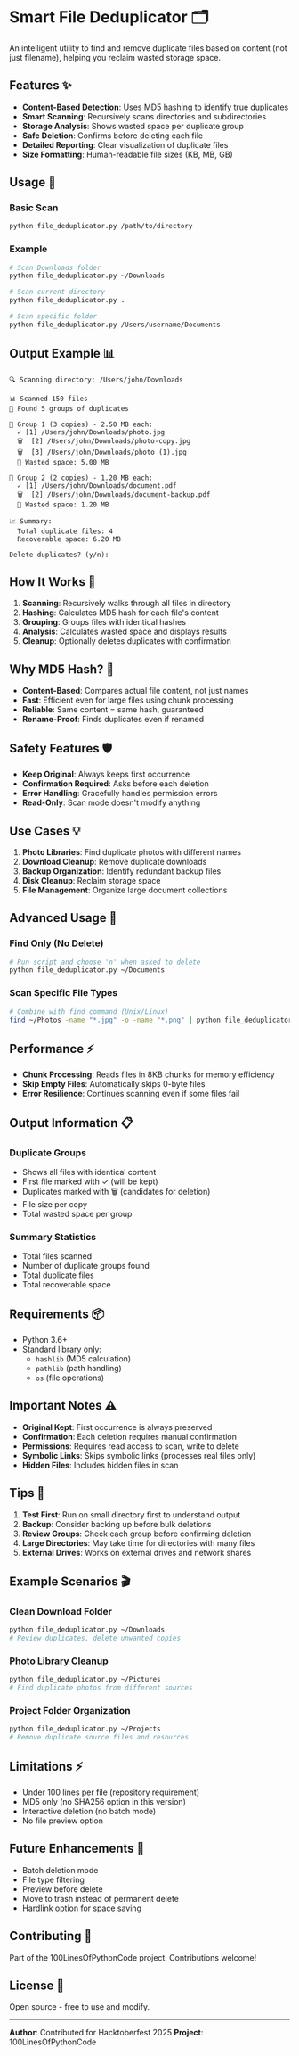 # Smart File Deduplicator 🗂️

An intelligent utility to find and remove duplicate files based on content (not just filename), helping you reclaim wasted storage space.

## Features ✨

- **Content-Based Detection**: Uses MD5 hashing to identify true duplicates
- **Smart Scanning**: Recursively scans directories and subdirectories
- **Storage Analysis**: Shows wasted space per duplicate group
- **Safe Deletion**: Confirms before deleting each file
- **Detailed Reporting**: Clear visualization of duplicate files
- **Size Formatting**: Human-readable file sizes (KB, MB, GB)

## Usage 🚀

### Basic Scan

```bash
python file_deduplicator.py /path/to/directory
```

### Example

```bash
# Scan Downloads folder
python file_deduplicator.py ~/Downloads

# Scan current directory
python file_deduplicator.py .

# Scan specific folder
python file_deduplicator.py /Users/username/Documents
```

## Output Example 📊

```
🔍 Scanning directory: /Users/john/Downloads

📊 Scanned 150 files
🔄 Found 5 groups of duplicates

📁 Group 1 (3 copies) - 2.50 MB each:
  ✓ [1] /Users/john/Downloads/photo.jpg
  🗑️  [2] /Users/john/Downloads/photo-copy.jpg
  🗑️  [3] /Users/john/Downloads/photo (1).jpg
  💾 Wasted space: 5.00 MB

📁 Group 2 (2 copies) - 1.20 MB each:
  ✓ [1] /Users/john/Downloads/document.pdf
  🗑️  [2] /Users/john/Downloads/document-backup.pdf
  💾 Wasted space: 1.20 MB

📈 Summary:
  Total duplicate files: 4
  Recoverable space: 6.20 MB

Delete duplicates? (y/n):
```

## How It Works 🔧

1. **Scanning**: Recursively walks through all files in directory
2. **Hashing**: Calculates MD5 hash for each file's content
3. **Grouping**: Groups files with identical hashes
4. **Analysis**: Calculates wasted space and displays results
5. **Cleanup**: Optionally deletes duplicates with confirmation

## Why MD5 Hash? 🔐

- **Content-Based**: Compares actual file content, not just names
- **Fast**: Efficient even for large files using chunk processing
- **Reliable**: Same content = same hash, guaranteed
- **Rename-Proof**: Finds duplicates even if renamed

## Safety Features 🛡️

- **Keep Original**: Always keeps first occurrence
- **Confirmation Required**: Asks before each deletion
- **Error Handling**: Gracefully handles permission errors
- **Read-Only**: Scan mode doesn't modify anything

## Use Cases 💡

1. **Photo Libraries**: Find duplicate photos with different names
2. **Download Cleanup**: Remove duplicate downloads
3. **Backup Organization**: Identify redundant backup files
4. **Disk Cleanup**: Reclaim storage space
5. **File Management**: Organize large document collections

## Advanced Usage 🎯

### Find Only (No Delete)
```bash
# Run script and choose 'n' when asked to delete
python file_deduplicator.py ~/Documents
```

### Scan Specific File Types
```bash
# Combine with find command (Unix/Linux)
find ~/Photos -name "*.jpg" -o -name "*.png" | python file_deduplicator.py ~/Photos
```

## Performance ⚡

- **Chunk Processing**: Reads files in 8KB chunks for memory efficiency
- **Skip Empty Files**: Automatically skips 0-byte files
- **Error Resilience**: Continues scanning even if some files fail

## Output Information 📋

### Duplicate Groups
- Shows all files with identical content
- First file marked with ✓ (will be kept)
- Duplicates marked with 🗑️ (candidates for deletion)
- File size per copy
- Total wasted space per group

### Summary Statistics
- Total files scanned
- Number of duplicate groups found
- Total duplicate files
- Total recoverable space

## Requirements 📦

- Python 3.6+
- Standard library only:
  - `hashlib` (MD5 calculation)
  - `pathlib` (path handling)
  - `os` (file operations)

## Important Notes ⚠️

- **Original Kept**: First occurrence is always preserved
- **Confirmation**: Each deletion requires manual confirmation
- **Permissions**: Requires read access to scan, write to delete
- **Symbolic Links**: Skips symbolic links (processes real files only)
- **Hidden Files**: Includes hidden files in scan

## Tips 💭

1. **Test First**: Run on small directory first to understand output
2. **Backup**: Consider backing up before bulk deletions
3. **Review Groups**: Check each group before confirming deletion
4. **Large Directories**: May take time for directories with many files
5. **External Drives**: Works on external drives and network shares

## Example Scenarios 🎬

### Clean Download Folder
```bash
python file_deduplicator.py ~/Downloads
# Review duplicates, delete unwanted copies
```

### Photo Library Cleanup
```bash
python file_deduplicator.py ~/Pictures
# Find duplicate photos from different sources
```

### Project Folder Organization
```bash
python file_deduplicator.py ~/Projects
# Remove duplicate source files and resources
```

## Limitations ⚡

- Under 100 lines per file (repository requirement)
- MD5 only (no SHA256 option in this version)
- Interactive deletion (no batch mode)
- No file preview option

## Future Enhancements 🚀

- Batch deletion mode
- File type filtering
- Preview before delete
- Move to trash instead of permanent delete
- Hardlink option for space saving

## Contributing 🤝

Part of the 100LinesOfPythonCode project. Contributions welcome!

## License 📜

Open source - free to use and modify.

---

**Author**: Contributed for Hacktoberfest 2025
**Project**: 100LinesOfPythonCode
